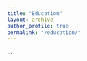 ```yaml
---
title: "Education"   
layout: archive
author_profile: true  
permalink: "/education/"  
---
```


...
